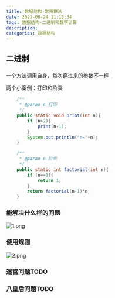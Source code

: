 ```yaml
---
title: 数据结构-常用算法
date: 2022-08-24 11:13:34
tags: 数据结构-二进制和数字计算
description:
categories: 数据结构
---
```


## 二进制

### 

一个方法调用自身，每次穿进来的参数不一样

两个小案例：打印和阶乘

```java
    /**
     * @param n 打印
     */
    public static void print(int n){
        if (n>2){
            print(n-1);
        }
        System.out.println("n="+n);
    }

    /**
     * @param n 阶乘
     */
    public static int factorial(int n){
        if (n==1){
            return 1;
        }
        return factorial(n-1)*n;
    }
```

### 能解决什么样的问题

![1.png](1.png)

### 使用规则

![2.png](2.png)

### 迷宫问题TODO



### 八皇后问题TODO

